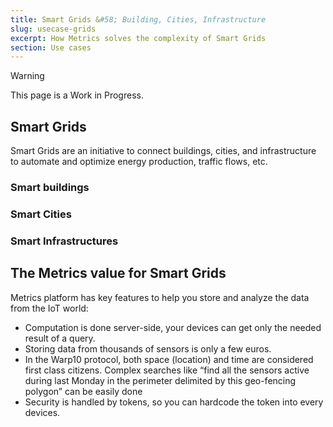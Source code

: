 ```yaml
---
title: Smart Grids &#58; Building, Cities, Infrastructure
slug: usecase-grids
excerpt: How Metrics solves the complexity of Smart Grids
section: Use cases
---
```




> [!warning]
>
> This page is a Work in Progress.
> 


## Smart Grids
Smart Grids are an initiative to connect buildings, cities, and infrastructure to automate and optimize energy production, traffic flows, etc.


### Smart buildings

### Smart Cities

### Smart Infrastructures

## The Metrics value for Smart Grids
Metrics platform has key features to help you store and analyze the data from the IoT world:

- Computation is done server-side, your devices can get only the needed result of a query.
- Storing data from thousands of sensors is only a few euros.
- In the Warp10 protocol, both space (location) and time are considered first class citizens. Complex searches like “find all the sensors active during last Monday in the perimeter delimited by this geo-fencing polygon” can be easily done
- Security is handled by tokens, so you can hardcode the token into every devices.